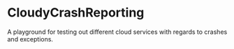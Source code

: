 # CloudyCrashReporting
A playground for testing out different cloud services with regards to crashes and exceptions.
